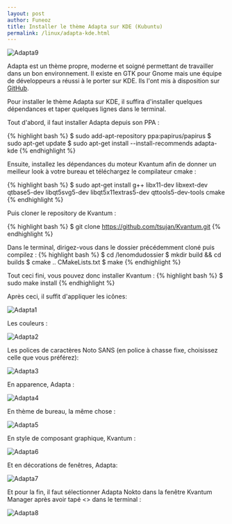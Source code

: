 ```yaml
---
layout: post
author: Funeoz
title: Installer le thème Adapta sur KDE (Kubuntu)
permalink: /linux/adapta-kde.html
---
```


![Adapta9](/techlovers/assets/image9giadapta.png) 


Adapta est un thème propre, moderne et soigné permettant de travailler dans un bon environnement. Il existe en GTK pour Gnome mais une équipe de développeurs a réussi à le porter sur KDE. Ils l'ont mis à disposition sur [GitHub](https://github.com/PapirusDevelopmentTeam/adapta-kde).

Pour installer le thème Adapta sur KDE, il suffira d'installer quelques dépendances et taper quelques lignes dans le terminal.

Tout d'abord, il faut installer Adapta depuis son PPA : 

{% highlight bash %}
$ sudo add-apt-repository ppa:papirus/papirus
$ sudo apt-get update
$ sudo apt-get install --install-recommends adapta-kde
{% endhighlight %}

Ensuite, installez les dépendances du moteur Kvantum afin de donner un meilleur look à votre bureau et téléchargez le compilateur cmake :

{% highlight bash %}
$ sudo apt-get install g++ libx11-dev libxext-dev qtbase5-dev libqt5svg5-dev libqt5x11extras5-dev qttools5-dev-tools cmake
{% endhighlight %}

Puis cloner le repository de Kvantum :

{% highlight bash %}
$ git clone https://github.com/tsujan/Kvantum.git
{% endhighlight %}

Dans le terminal, dirigez-vous dans le dossier précédemment cloné puis compilez :
{% highlight bash %}
$ cd /lenomdudossier
$ mkdir build && cd builds
$ cmake .. CMakeLists.txt
$ make
{% endhighlight %}

Tout ceci fini, vous pouvez donc installer Kvantum :
{% highlight bash %}
$ sudo make install
{% endhighlight %}

Après ceci, il suffit d'appliquer les icônes:

![Adapta1](/techlovers/assets/image1adapta.png) 

Les couleurs :

![Adapta2](/techlovers/assets/image2adapta.png) 

Les polices de caractères Noto SANS (en police à chasse fixe, choisissez celle que vous préférez):

![Adapta3](/techlovers/assets/image3adapta.png) 

En apparence, Adapta :

![Adapta4](/techlovers/assets/image4adapta.png) 

En thème de bureau, la même chose :

![Adapta5](/techlovers/assets/image5adapta.png) 

En style de composant graphique, Kvantum :

![Adapta6](/techlovers/assets/image6adapta.png) 

Et en décorations de fenêtres, Adapta:

![Adapta7](/techlovers/assets/image7adapta.png) 

Et pour la fin, il faut sélectionner Adapta Nokto dans la fenêtre Kvantum Manager après avoir tapé <<kvantummanager>> dans le terminal :

![Adapta8](/techlovers/assets/image8adapta.png) 









